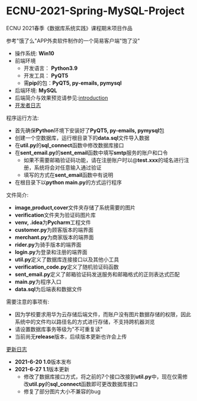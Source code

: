 # ECNU-2021-Spring-MySQL-Project
ECNU 2021春季《数据库系统实践》课程期末项目作品

参考"饿了么"APP外卖软件制作的一个简易客户端"饱了没"

+ 操作系统: **Win10** 
+ 前端环境
  + 开发语言： **Python3.9**
  + 开发工具： **PyQT5**
  + 需**pip**的包：**PyQT5, py-emails, pymysql** 
+ 后端环境: **MySQL**
+ 后端简介与效果预览请参见:[introduction](https://github.com/SuperKuroko/ECNU-2021-Spring-MySQL-Project/blob/main/introduction/introduction.pdf)
+ [开发者日志](http://kuroko.info/areyourfull-diary/)


程序运行方法:
+ 首先确保**Python**环境下安装好了**PyQT5, py-emails, pymysql**包
+ 创建一个空数据库，运行根目录下的**data.sql**文件导入数据
+ 在**util.py**的**sql_connect**函数中修改数据库接口
+ 在**sent_email.py**的**sent_email**函数中填写**smtp**服务的账户和口令
  + 如果不需要邮箱验证码功能，请在注册账户时以@**test.xxx**的域名进行注册，系统将会对任意输入通过验证
  + 填写的方式在**sent_email**函数中有说明
+ 在根目录下以**python main.py**的方式运行程序




文件简介:
+ **image,product,cover**文件夹存储了系统需要的图片
+ **verification**文件夹为验证码图片库
+ **venv, .idea**为**Pycharm**工程文件
+ **customer.py**为顾客版本的端界面
+ **merchant.py**为商家版本的端界面
+ **rider.py**为骑手版本的端界面
+ **login.py**为登录和注册的端界面
+ **util.py**定义了数据库连接接口以及其他小工具
+ **verification_code.py**定义了随机验证码函数
+ **sent_email.py**定义了邮箱验证码发送服务和邮箱格式的正则表达式匹配
+ **main.py**为程序入口
+ **data.sql**为后端表和数据文件



需要注意的事项有:
+ 因为学校要求用华为云存储后端文件，而账户没有图片数据存储的权限，因此系统中的文件均以路径名的方式进行存储，不支持跨机器浏览
+ 请设置数据库事务等级为"不可重复读"
+ 当前尚无**release**版本，后续版本更新也许会上传


[更新日志](http://kuroko.info/areyourfull-diary/)
+ **2021-6-20 1.0**版本发布
+ **2021-6-27 1.1**版本更新
  + 修改了数据库接口方式，将之前的7个接口改接到**util.py**中，现在仅需修改**util.py**的**sql_connect**函数即可更改数据库接口
  + 修复了部分图片大小不兼容的bug
